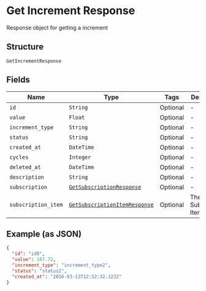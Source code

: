 
# Get Increment Response

Response object for getting a increment

## Structure

`GetIncrementResponse`

## Fields

| Name | Type | Tags | Description |
|  --- | --- | --- | --- |
| `id` | `String` | Optional | - |
| `value` | `Float` | Optional | - |
| `increment_type` | `String` | Optional | - |
| `status` | `String` | Optional | - |
| `created_at` | `DateTime` | Optional | - |
| `cycles` | `Integer` | Optional | - |
| `deleted_at` | `DateTime` | Optional | - |
| `description` | `String` | Optional | - |
| `subscription` | [`GetSubscriptionResponse`](../../doc/models/get-subscription-response.md) | Optional | - |
| `subscription_item` | [`GetSubscriptionItemResponse`](../../doc/models/get-subscription-item-response.md) | Optional | The Subscription Item |

## Example (as JSON)

```json
{
  "id": "id0",
  "value": 167.72,
  "increment_type": "increment_type2",
  "status": "status2",
  "created_at": "2016-03-13T12:52:32.123Z"
}
```

